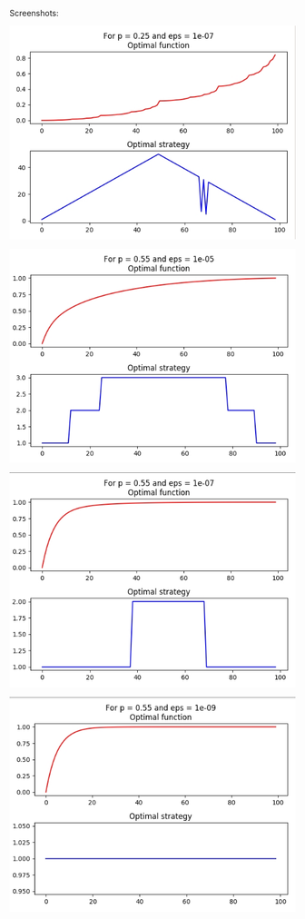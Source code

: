 Screenshots:

![alt tag](https://raw.githubusercontent.com/fedotov2a/TSU/master/ML/Coin/1.jpg)


![alt tag](https://raw.githubusercontent.com/fedotov2a/TSU/master/ML/Coin/2.jpg)


![alt tag](https://raw.githubusercontent.com/fedotov2a/TSU/master/ML/Coin/3.jpg)


![alt tag](https://raw.githubusercontent.com/fedotov2a/TSU/master/ML/Coin/4.jpg)
